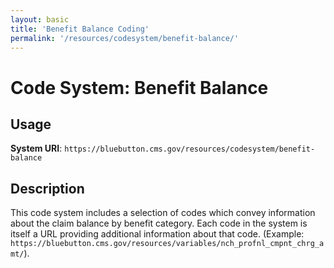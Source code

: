 ```yaml
---
layout: basic
title: 'Benefit Balance Coding'
permalink: '/resources/codesystem/benefit-balance/'
---
```

# Code System: Benefit Balance

## Usage

**System URI**: `https://bluebutton.cms.gov/resources/codesystem/benefit-balance`

## Description
This code system includes a selection of codes which convey information about the claim balance by benefit category.
Each code in the system is itself a URL providing additional information about that code. (Example: `https://bluebutton.cms.gov/resources/variables/nch_profnl_cmpnt_chrg_amt/`).





